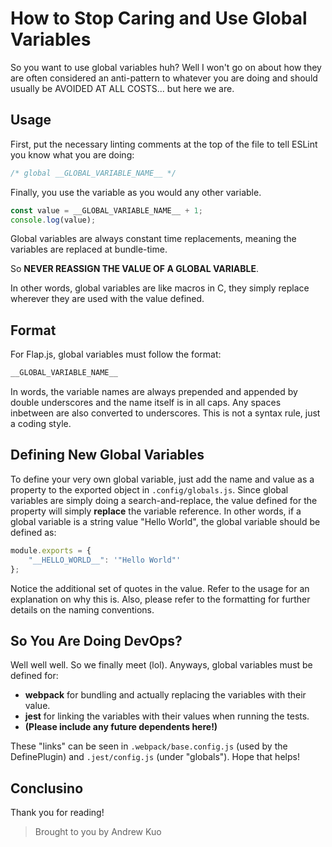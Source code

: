 # How to Stop Caring and Use Global Variables

So you want to use global variables huh? Well I won't go on about how they
are often considered an anti-pattern to whatever you are doing and should
usually be AVOIDED AT ALL COSTS... but here we are.

## Usage
First, put the necessary linting comments at the top of the file to tell
ESLint you know what you are doing:

```javascript
/* global __GLOBAL_VARIABLE_NAME__ */
```

Finally, you use the variable as you would any other variable.

```javascript
const value = __GLOBAL_VARIABLE_NAME__ + 1;
console.log(value);
```

Global variables are always constant time replacements, meaning the variables
are replaced at bundle-time.

So **NEVER REASSIGN THE VALUE OF A GLOBAL VARIABLE**.

In other words, global variables are like macros in C, they simply replace wherever
they are used with the value defined.

## Format
For Flap.js, global variables must follow the format:

```javascript
__GLOBAL_VARIABLE_NAME__
```

In words, the variable names are always prepended and appended by double
underscores and the name itself is in all caps. Any spaces inbetween are
also converted to underscores. This is not a syntax rule, just a coding style.

## Defining New Global Variables
To define your very own global variable, just add the name and value as a property
to the exported object in `.config/globals.js`. Since global variables are simply
doing a search-and-replace, the value defined for the property will simply **replace**
the variable reference. In other words, if a global variable is a string value "Hello World",
the global variable should be defined as:

```javascript
module.exports = {
    "__HELLO_WORLD__": '"Hello World"'
};
```

Notice the additional set of quotes in the value. Refer to the usage for an explanation on why this is.
Also, please refer to the formatting for further details on the naming conventions.

## So You Are Doing DevOps?
Well well well. So we finally meet (lol). Anyways, global variables must be defined for:
- **webpack** for bundling and actually replacing the variables with their value.
- **jest** for linking the variables with their values when running the tests.
- **(Please include any future dependents here!)**

These "links" can be seen in `.webpack/base.config.js` (used by the DefinePlugin) and `.jest/config.js` (under "globals"). Hope that helps!

## Conclusino
Thank you for reading!

> Brought to you by Andrew Kuo
